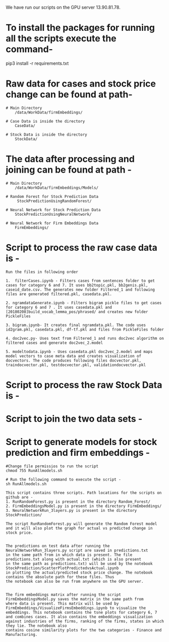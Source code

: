 
We have run our scripts on the GPU server 13.90.81.78.

# To install the packages for running all the scripts execute the command-
pip3 install -r requirements.txt

# Raw data for cases and stock price change can be found at path-
    # Main Directory 
        /data/WorkData/firmEmbeddings/
        
    # Case Data is inside the directory
        CaseData/
        
    # Stock Data is inside the directory
        StockData/
        
# The data after processing and joining can be found at path - 
    # Main Directory 
        /data/WorkData/firmEmbeddings/Models/
        
    # Random Forest for Stock Prediction Data
         StockPredictionUsingRandomForest/
         
    # Neural Network for Stock Prediction Data
        StockPredictionUsingNeuralNetwork/
        
    # Neural Network for Firm Embeddings Data
        FirmEmbeddings/
        
        
# Script to process the raw case data is -
    Run the files in following order
      
    1.  filterCases.ipynb - Filters cases from sentences folder to get cases for category 6 and 7. It uses bb2topic.pkl, bb2genis.pkl, caseid_date.csv. The generates new folder Filtered_1 and following files are generated filtered.pkl, casedata.pkl. 

    2. ngramdataGenerate.ipynb - Filters bigram pickle files to get cases for category 6 and 7 . It uses casedata.pkl and [20180208]build_vocab_lemma_pos/phrased/ and creates new folder PickleFiles

    3. bigram.ipynb- It creates final ngramdata.pkl. The code uses id2gram.pkl, casedata.pkl, df-tf.pkl and files from PickleFiles folder

    4. doc2vec.py- Uses text from Filtered_1 and runs doc2vec algorithm on filtered cases and generate doc2vec_2.model

    5. modeltodata.ipynb - Uses casedata.pkl doc2vec_2.model and maps model vectors to case meta data and creates visualization of docvectors. The code produces following files docvector.pkl, traindocvector.pkl, testdocvector.pkl, validationdocvector.pkl


# Script to process the raw Stock Data is - 


# Script to join the two data sets - 

 
# Script to generate models  for stock prediction and firm embeddings -

    #Change file permissios to run the script
    chmod 755 RunAllmodels.sh
    
    # Run the following command to execute the script -
    sh RunAllmodels.sh
    
    This script contains three scripts. Path locations for the scripts on github are - 
    1. RunRandomForest.py is present in the directory Random_Forest/
    2. FirmEmbeddingsModel.py is present in the directory FirmEmbeddings/ 
    3. NeuralNetworkRun_3layers.py is present in the directory StockPrediction/
    
    The script RunRandomForest.py will generate the Random Forest model and it will also plot the graph for actual vs predicted change in stock price.
    
    
    The predictions on test data after running the NeuralNetworkRun_3layers.py script are saved in predictions.txt 
    in the same path from in which data is present. The file predictions.txt along with actual.txt (which is also present
    in the same path as predictions.txt) will be used by the notebook StockPrediction/ScatterPlotPredictedvsActual.ipynb 
    in plotting the actual/predicted stock price change. The notebook contains the absolute path for these files. Thus
    the notebook can also be run from anywhere on the GPU server.
    
    
    The firm embeddings matrix after running the script FirmEmbeddingsModel.py saves the matrix in the same path from 
    where data is present. This matrix will be used by FirmEmbeddings/VisualizeFirmsEmbeddings.ipynb to visualize the   embeddings. This notebook contains the tsne plots for category 6, 7 and combines cases. It also contains the embeddings visualization against industries of the firms, ranking of the firms, states in which they lie. The notebook also 
    contains cosine similarity plots for the two categories - Finance and Manufacturing. 

